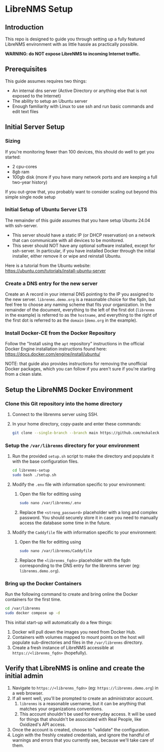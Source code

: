 # LibreNMS Setup

## Introduction

This repo is designed to guide you through setting up a fully featured LibreNMS environment with as little hassle as practically possible.

**WARNING: do NOT expose LibreNMS to incoming Internet traffic.**

## Prerequisites

This guide assumes requires two things:

- An internal dns server (Active Directory or anything else that is not exposed to the Internet)
- The ability to setup an Ubuntu server
- Enough familiarity with Linux to use ssh and run basic commands and edit text files

## Initial Server Setup

### Sizing

If you're monitoring fewer than 100 devices, this should do well to get you started:

- 2 cpu-cores
- 8gb ram
- 100gb disk (more if you have many network ports and are keeping a full two-year history)

If you out-grow that, you probably want to consider scaling out beyond this simple single node setup

### Initial Setup of Ubuntu Server LTS

The remainder of this guide assumes that you have setup Ubuntu 24.04 with ssh-server.

- This server should have a static IP (or DHCP reservation) on a network that can communicate with all devices to be monitored.
- This sever should NOT have any optional software installed, except for ssh-server. In particular, if you have installed Docker through the initial installer, either remove it or wipe and reinstall Ubuntu.

Here is a tutorial from the Ubuntu website: <https://ubuntu.com/tutorials/install-ubuntu-server>

### Create a DNS entry for the new server

Create an A record in your internal DNS pointing to the IP you assigned to the new server. `librenms.demo.org` is a reasonable choice for the fqdn, but feel free to choose any naming scheme that fits your organization. In the remainder of the document, everything to the left of the first dot (`librenms` in the example) is referred to as the `hostname`, and everything to the right of the first dot is referred to as the `domain` (`demo.org` in the example).

### Install Docker-CE from the Docker Repository

Follow the "Install using the `apt` repository" instructions in the official Docker Engine installation instructions found here: <https://docs.docker.com/engine/install/ubuntu/>

NOTE: that guide also provides instructions for removing the unofficial Docker packages, which you can follow if you aren't sure if you're starting from a clean slate.

## Setup the LibreNMS Docker Environment

### Clone this Git repository into the home directory

1. Connect to the librenms server using SSH.

2. In your home directory, copy-paste and enter these commands:

    ```bash
    git clone --single-branch --branch main https://github.com/mskalecki/librenms-setup.git
    ```

### Setup the `/var/librenms` directory for your environment

1. Run the provided `setup.sh` script to make the directory and populate it with the base configuration files.

    ```bash
    cd librenms-setup
    sudo bash ./setup.sh
    ```

2. Modify the `.env` file with information specific to your environment:
    1. Open the file for editting using

        ```bash
        sudo nano /var/librenms/.env
        ```

    2. Replace the `<strong_password>` placeholder with a long and complex password. You should securely store it in case you need to manually access the database some time in the future.

3. Modify the `Caddyfile` file with information specific to your environment:
    1. Open the file for editting using

        ```bash
        sudo nano /var/librenms/Caddyfile
        ```

    2. Replace the `<librenms_fqdn>` placeholder with the fqdn corresponding to the DNS entry for the librenms server (eg: `librenms.demo.org`).

### Bring up the Docker Containers
Run the following command to create and bring online the Docker containers for the first time.

```bash
cd /var/librenms
sudo docker compose up -d
```

This initial start-up will automatically do a few things:

1. Docker will pull down the images you need from Docker Hub.
2. Containers with volumes mapped to mount points on the host will populate sub-directories and files in the `/var/librenms` directory.
3. Create a fresh instance of LibreNMS accessible at `https://<librenms_fqdn>` (hopefully).

## Verify that LibreNMS is online and create the initial admin

1. Navigate to `https://<librenms_fqdn>` (eg: `https://librenms.demo.org`) in a web browser.
2. If all went well, you'll be prompted to create an administrator account.
    1. `librenms` is a reasonable username, but it can be anything that matches your organizations conventions.
    2. This account shouldn't be used for everyday access. It will be used for things that shouldn't be associated with Real People, like Oxidized's API access.
3. Once the account is created, choose to "validate" the configuration.
4. Login with the freshly created credentials, and ignore the handful of warnings and errors that you currently see, because we'll take care of them.

## 
